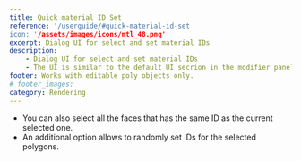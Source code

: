 ```yaml
---
title: Quick material ID Set
reference: '/userguide/#quick-material-id-set
icon: '/assets/images/icons/mtl_48.png'
excerpt: Dialog UI for select and set material IDs
description:
    - Dialog UI for select and set material IDs
    - The UI is similar to the default UI secrion in the modifier panel, but with larger buttons and easier to use.
footer: Works with editable poly objects only.
# footer_images:
category: Rendering
---
```


* You can also select all the faces that has the same ID as the current selected one.
* An additional option allows to randomly set IDs for the selected polygons.
